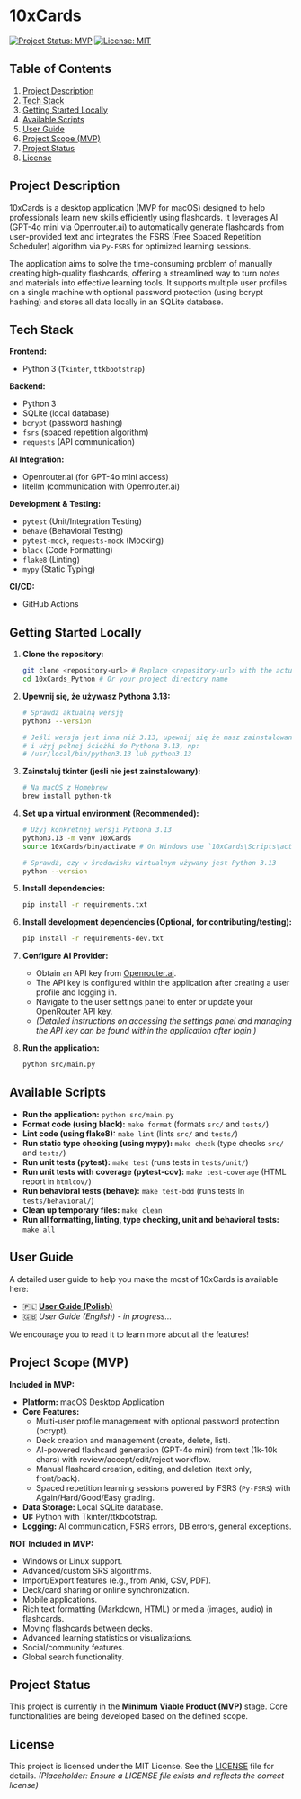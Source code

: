 # 10xCards

[![Project Status: MVP](https://img.shields.io/badge/status-MVP-green)](https://shields.io/) <!-- Placeholder: Update if status changes -->
[![License: MIT](https://img.shields.io/badge/License-MIT-yellow.svg)](https://opensource.org/licenses/MIT) <!-- Placeholder: Update with actual license -->

## Table of Contents

1.  [Project Description](#project-description)
2.  [Tech Stack](#tech-stack)
3.  [Getting Started Locally](#getting-started-locally)
4.  [Available Scripts](#available-scripts)
5.  [User Guide](#user-guide)
6.  [Project Scope (MVP)](#project-scope-mvp)
7.  [Project Status](#project-status)
8.  [License](#license)

## Project Description

10xCards is a desktop application (MVP for macOS) designed to help professionals learn new skills efficiently using flashcards. It leverages AI (GPT-4o mini via Openrouter.ai) to automatically generate flashcards from user-provided text and integrates the FSRS (Free Spaced Repetition Scheduler) algorithm via `Py-FSRS` for optimized learning sessions.

The application aims to solve the time-consuming problem of manually creating high-quality flashcards, offering a streamlined way to turn notes and materials into effective learning tools. It supports multiple user profiles on a single machine with optional password protection (using bcrypt hashing) and stores all data locally in an SQLite database.

## Tech Stack

**Frontend:**
*   Python 3 (`Tkinter`, `ttkbootstrap`)

**Backend:**
*   Python 3
*   SQLite (local database)
*   `bcrypt` (password hashing)
*   `fsrs` (spaced repetition algorithm)
*   `requests` (API communication)

**AI Integration:**
*   Openrouter.ai (for GPT-4o mini access)
*   litellm (communication with Openrouter.ai)

**Development & Testing:**
*   `pytest` (Unit/Integration Testing)
*   `behave` (Behavioral Testing)
*   `pytest-mock`, `requests-mock` (Mocking)
*   `black` (Code Formatting)
*   `flake8` (Linting)
*   `mypy` (Static Typing)

**CI/CD:**
*   GitHub Actions

## Getting Started Locally

1.  **Clone the repository:**
    ```bash
    git clone <repository-url> # Replace <repository-url> with the actual URL
    cd 10xCards_Python # Or your project directory name
    ```

2.  **Upewnij się, że używasz Pythona 3.13:**
    ```bash
    # Sprawdź aktualną wersję
    python3 --version
    
    # Jeśli wersja jest inna niż 3.13, upewnij się że masz zainstalowaną wersję 3.13
    # i użyj pełnej ścieżki do Pythona 3.13, np:
    # /usr/local/bin/python3.13 lub python3.13
    ```

3.  **Zainstaluj tkinter (jeśli nie jest zainstalowany):**
    ```bash
    # Na macOS z Homebrew
    brew install python-tk
    ```

4.  **Set up a virtual environment (Recommended):**
    ```bash
    # Użyj konkretnej wersji Pythona 3.13
    python3.13 -m venv 10xCards
    source 10xCards/bin/activate # On Windows use `10xCards\Scripts\activate`
    
    # Sprawdź, czy w środowisku wirtualnym używany jest Python 3.13
    python --version
    ```

5.  **Install dependencies:**
    ```bash
    pip install -r requirements.txt
    ```

6.  **Install development dependencies (Optional, for contributing/testing):**
    ```bash
    pip install -r requirements-dev.txt
    ```

7.  **Configure AI Provider:**
    *   Obtain an API key from [Openrouter.ai](https://openrouter.ai/).
    *   The API key is configured within the application after creating a user profile and logging in.
    *   Navigate to the user settings panel to enter or update your OpenRouter API key.
    *   *(Detailed instructions on accessing the settings panel and managing the API key can be found within the application after login.)*

8.  **Run the application:**
    ```bash
    python src/main.py
    ```

## Available Scripts

*   **Run the application:** `python src/main.py`
*   **Format code (using black):** `make format` (formats `src/` and `tests/`)
*   **Lint code (using flake8):** `make lint` (lints `src/` and `tests/`)
*   **Run static type checking (using mypy):** `make check` (type checks `src/` and `tests/`)
*   **Run unit tests (pytest):** `make test` (runs tests in `tests/unit/`)
*   **Run unit tests with coverage (pytest-cov):** `make test-coverage` (HTML report in `htmlcov/`)
*   **Run behavioral tests (behave):** `make test-bdd` (runs tests in `tests/behavioral/`)
*   **Clean up temporary files:** `make clean`
*   **Run all formatting, linting, type checking, unit and behavioral tests:** `make all`

## User Guide

A detailed user guide to help you make the most of 10xCards is available here:

*   🇵🇱 **[User Guide (Polish)](docs/user_guide_pl/index.md)**
*   🇬🇧 *User Guide (English) - in progress...*

We encourage you to read it to learn more about all the features!

## Project Scope (MVP)

**Included in MVP:**

*   **Platform:** macOS Desktop Application
*   **Core Features:**
    *   Multi-user profile management with optional password protection (bcrypt).
    *   Deck creation and management (create, delete, list).
    *   AI-powered flashcard generation (GPT-4o mini) from text (1k-10k chars) with review/accept/edit/reject workflow.
    *   Manual flashcard creation, editing, and deletion (text only, front/back).
    *   Spaced repetition learning sessions powered by FSRS (`Py-FSRS`) with Again/Hard/Good/Easy grading.
*   **Data Storage:** Local SQLite database.
*   **UI:** Python with Tkinter/ttkbootstrap.
*   **Logging:** AI communication, FSRS errors, DB errors, general exceptions.

**NOT Included in MVP:**

*   Windows or Linux support.
*   Advanced/custom SRS algorithms.
*   Import/Export features (e.g., from Anki, CSV, PDF).
*   Deck/card sharing or online synchronization.
*   Mobile applications.
*   Rich text formatting (Markdown, HTML) or media (images, audio) in flashcards.
*   Moving flashcards between decks.
*   Advanced learning statistics or visualizations.
*   Social/community features.
*   Global search functionality.

## Project Status

This project is currently in the **Minimum Viable Product (MVP)** stage. Core functionalities are being developed based on the defined scope.

## License

This project is licensed under the MIT License. See the [LICENSE](LICENSE) file for details. *(Placeholder: Ensure a LICENSE file exists and reflects the correct license)*
